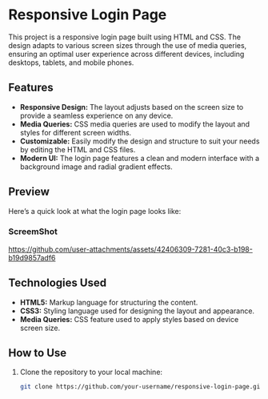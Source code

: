 # Responsive Login Page

This project is a responsive login page built using HTML and CSS. The design adapts to various screen sizes through the use of media queries, ensuring an optimal user experience across different devices, including desktops, tablets, and mobile phones.

## Features

- **Responsive Design:** The layout adjusts based on the screen size to provide a seamless experience on any device.
- **Media Queries:** CSS media queries are used to modify the layout and styles for different screen widths.
- **Customizable:** Easily modify the design and structure to suit your needs by editing the HTML and CSS files.
- **Modern UI:** The login page features a clean and modern interface with a background image and radial gradient effects.

## Preview

Here’s a quick look at what the login page looks like:

### ScreemShot
https://github.com/user-attachments/assets/42406309-7281-40c3-b198-b19d9857adf6



## Technologies Used

- **HTML5:** Markup language for structuring the content.
- **CSS3:** Styling language used for designing the layout and appearance.
- **Media Queries:** CSS feature used to apply styles based on device screen size.

## How to Use

1. Clone the repository to your local machine:
   ```bash
   git clone https://github.com/your-username/responsive-login-page.git
